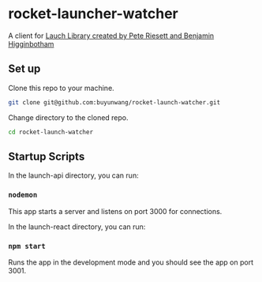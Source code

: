 # rocket-launcher-watcher

A client for [Lauch Library created by Pete Riesett and Benjamin Higginbotham](http://launchlibrary.net/)

## Set up

Clone this repo to your machine.

```bash
git clone git@github.com:buyunwang/rocket-launch-watcher.git
```

Change directory to the cloned repo.

```bash
cd rocket-launch-watcher
```

## Startup Scripts

In the launch-api directory, you can run:

### `nodemon`

This app starts a server and listens on port 3000 for connections.<br>

In the launch-react directory, you can run:

### `npm start`

Runs the app in the development mode and you should see the app on port 3001.<br>


